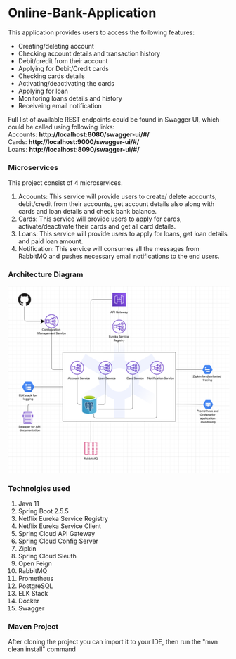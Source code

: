# Online-Bank-Application
This application provides users to access the following features:  
- Creating/deleting account  
- Checking account details and transaction history   
- Debit/credit from their account  
- Applying for Debit/Credit cards   
- Checking cards details  
- Activating/deactivating the cards  
- Applying for loan    
- Monitoring loans details and history  
- Receiveing email notification  

Full list of available REST endpoints could be found in Swagger UI, which could be called using following links:  
Accounts: **http://localhost:8080/swagger-ui/#/**  
Cards: **http://localhost:9000/swagger-ui/#/**  
Loans: **http://localhost:8090/swagger-ui/#/**


### Microservices  
This project consist of 4 microservices.  
1) Accounts: This service will provide users to create/ delete accounts, debit/credit from their accounts, get account details also along with cards and loan details
 and check bank balance.  
2) Cards: This service will provide users to apply for cards, activate/deactivate their cards and get all card details.  
3) Loans: This service will provide users to apply for loans, get loan details and paid loan amount.  
4) Notification: This service will consumes all the messages from RabbitMQ and pushes necessary email notifications to the end users.

### Architecture Diagram
<img src="images/Project Architecture Diagram.png" >

### Technolgies used
1) Java 11  
2) Spring Boot 2.5.5  
3) Netflix Eureka Service Registry  
4) Netflix Eureka Service Client  
5) Spring Cloud API Gateway  
6) Spring Cloud Config Server  
7) Zipkin  
8) Spring Cloud Sleuth  
9) Open Feign  
10) RabbitMQ  
11) Prometheus  
12) PostgreSQL  
13) ELK Stack  
14) Docker  
15) Swagger  

### Maven Project  
After cloning the project you can import it to your IDE, then run the "mvn clean install" command  

